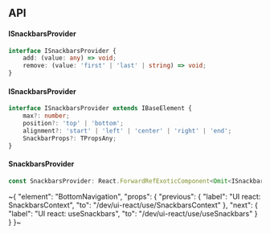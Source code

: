 

## API

#### ISnackbarsProvider

```ts
interface ISnackbarsProvider {
    add: (value: any) => void;
    remove: (value: 'first' | 'last' | string) => void;
}
```

#### ISnackbarsProvider

```ts
interface ISnackbarsProvider extends IBaseElement {
    max?: number;
    position?: 'top' | 'bottom';
    alignment?: 'start' | 'left' | 'center' | 'right' | 'end';
    SnackbarProps?: TPropsAny;
}
```

#### SnackbarsProvider

```ts
const SnackbarsProvider: React.ForwardRefExoticComponent<Omit<ISnackbarsProvider, "ref"> & React.RefAttributes<unknown>>;
```


~{
  "element": "BottomNavigation",
  "props": {
    "previous": {
      "label": "UI react: SnackbarsContext",
      "to": "/dev/ui-react/use/SnackbarsContext"
    },
    "next": {
      "label": "UI react: useSnackbars",
      "to": "/dev/ui-react/use/useSnackbars"
    }
  }
}~
